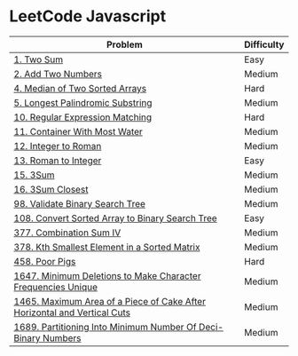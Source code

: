 # LeetCode Javascript

|Problem | Difficulty|
|---|---|
|[1. Two Sum](./Solutions/1%20-%20Two%20Sum.js)   | Easy   |
|[2. Add Two Numbers](./Solutions/2.%20Add%20Two%20Numbers.js)   |Medium   |
|[4. Median of Two Sorted Arrays](./Solutions/4%20-%20Median%20of%20Two%20Sorted%20Arrays.js)   |Hard   |
|[5. Longest Palindromic Substring](./Solutions/5%20-%20Longest%20Palindromic%20Substring.js)   |Medium   |
|[10. Regular Expression Matching](./Solutions/10%20-%20Regular%20Expression%20Matching.js)   |Hard   |
|[11. Container With Most Water](./Solutions/11%20-%20Container%20With%20Most%20Water.js)   |Medium   |
|[12. Integer to Roman](./Solutions/12%20-%20Integer%20to%20Roman.js)   |Medium   |
|[13. Roman to Integer](./Solutions/13%20-%20Roman%20to%20Integer.js)   |Easy   |
|[15. 3Sum](./Solutions/15%20-%203Sum.js)   |Medium   |
|[16. 3Sum Closest](./Solutions/16%20-%203Sum%20Closest.js)   |Medium   |
|[98. Validate Binary Search Tree](./Solutions/98%20-%20Validate%20Binary%20Search%20Tree.js)   |Medium   |
|[108. Convert Sorted Array to Binary Search Tree](./Solutions/108%20-%20Convert%20Sorted%20Array%20to%20Binary%20Search%20Tree.js)   |Easy   |
|[377. Combination Sum IV](./Solutions/377%20-%20Combination%20Sum%20IV.js)   |Medium   |
|[378. Kth Smallest Element in a Sorted Matrix](./Solutions/378%20-%20Kth%20Smallest%20Element%20in%20a%20Sorted%20Matrix.js)   |Medium   |
|[458. Poor Pigs](./Solutions/458%20-%20Poor%20Pigs.js)   |Hard   |
|[1647. Minimum Deletions to Make Character Frequencies Unique](./Solutions/1647%20-%20Minimum%20Deletions%20to%20Make%20Character%20Frequencies%20Unique.js)   |Medium   |
|[1465. Maximum Area of a Piece of Cake After Horizontal and Vertical Cuts](./Solutions/1465%20-%20%20Maximum%20Area%20of%20a%20Piece%20of%20Cake%20After%20Horizontal%20and%20Vertical%20Cuts.js)   |Medium   |
|[1689. Partitioning Into Minimum Number Of Deci-Binary Numbers](./Solutions/1689%20-%20Partitioning%20Into%20Minimum%20Number%20Of%20Deci-Binary%20Numbers.js)|Medium   |
